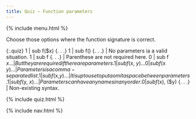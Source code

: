 ```yaml
---
title: Quiz — Function parameters
---
```


{% include menu.html %}

Choose those options where the function signature is correct.

{:.quiz}
1 | sub f($x) {. . .}
1 | sub f() {. . .} | No parameters ia a valid situation.
1 | sub f {. . .} | Parenthese are not required here.
0 | sub f $x {. . .} | But they are required if there are parameters.
1 | sub f($x, $y) {. . .}
0 | sub f($x $y) {. . .} | Parameters is a comma-separated list.
1 | sub f($x,$y) {. . .} | It is up to use to put a omit a space between parameters.
1 | sub f($y, $x) {. . .} | Parameters can have any names in any order.
0 | sub f ($x), ($y) {. . .} | Non-existing syntax.

{% include quiz.html %}

{% include nav.html %}
